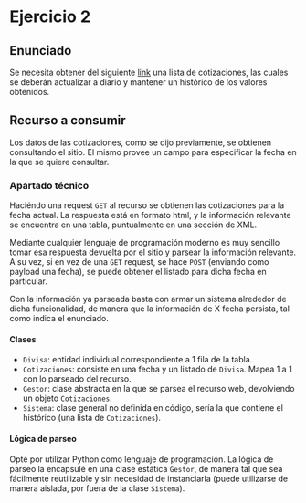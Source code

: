 ﻿# Ejercicio 2

## Enunciado

Se necesita obtener del siguiente [link](http://b2b.sif.com.ar/Servicios/Aplicaciones/Cotizacion/CotizacionesList.asp)
una lista de cotizaciones, las cuales se deberán actualizar a diario y mantener un histórico de los valores obtenidos.

## Recurso a consumir

Los datos de las cotizaciones, como se dijo previamente, se obtienen consultando el sitio. El mismo provee un campo 
para especificar la fecha en la que se quiere consultar.

### Apartado técnico

Haciéndo una request `GET` al recurso se obtienen las cotizaciones para la fecha actual. La respuesta está en formato 
html, y la información relevante se encuentra en una tabla, puntualmente en una sección de XML.

Mediante cualquier lenguaje de programación moderno es muy sencillo tomar esa respuesta devuelta por el sitio y parsear 
la información relevante. A su vez, si en vez de una `GET` request, se hace `POST` (enviando como payload una fecha), 
se puede obtener el listado para dicha fecha en particular.

Con la información ya parseada basta con armar un sistema alrededor de dicha funcionalidad, de manera que la información 
de X fecha persista, tal como indica el enunciado.

#### Clases

- `Divisa`: entidad individual correspondiente a 1 fila de la tabla.
- `Cotizaciones`: consiste en una fecha y un listado de `Divisa`. Mapea 1 a 1 con lo parseado del recurso.
- `Gestor`: clase abstracta en la que se parsea el recurso web, devolviendo un objeto `Cotizaciones`.
- `Sistema`: clase general no definida en código, sería la que contiene el histórico (una lista de `Cotizaciones`).

#### Lógica de parseo

Opté por utilizar Python como lenguaje de programación. La lógica de parseo la encapsulé en una clase estática `Gestor`, 
de manera tal que sea fácilmente reutilizable y sin necesidad de instanciarla (puede utilizarse de manera aislada, por 
fuera de la clase `Sistema`).